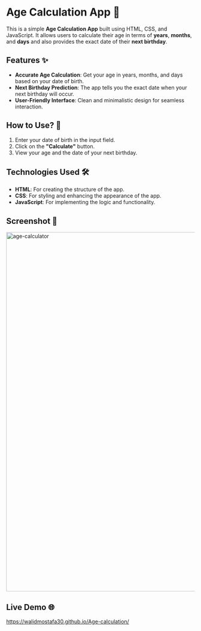 # Age Calculation App 🎉

This is a simple **Age Calculation App** built using HTML, CSS, and JavaScript. It allows users to calculate their age in terms of **years**, **months**, and **days** and also provides the exact date of their **next birthday**.  

## Features ✨

- **Accurate Age Calculation**: Get your age in years, months, and days based on your date of birth.
- **Next Birthday Prediction**: The app tells you the exact date when your next birthday will occur.
- **User-Friendly Interface**: Clean and minimalistic design for seamless interaction.

## How to Use? 🤔

1. Enter your date of birth in the input field.
2. Click on the **"Calculate"** button.
3. View your age and the date of your next birthday.

## Technologies Used 🛠️

- **HTML**: For creating the structure of the app.
- **CSS**: For styling and enhancing the appearance of the app.
- **JavaScript**: For implementing the logic and functionality.

## Screenshot 📸
<img width="960" alt="age-calculator" src="https://github.com/user-attachments/assets/6904a4f8-a0f4-4add-9ba2-55176c0ce48e">

## Live Demo 🌐
https://walidmostafa30.github.io/Age-calculation/

